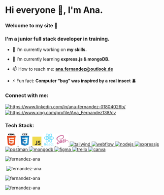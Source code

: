 <h1>Hi everyone 👋, I'm Ana.</h1>

<h3> Welcome to my site 🙂 </h3>

<h3>I'm a junior full stack developer in training.</h3>



- 🔭 I’m currently working on **my skills.**

- 🌱 I’m currently learning **express.js & mongoDB.**

- 📫 How to reach me: **ana.fernandez@outlook.de**

- ⚡ Fun fact: **Computer “bug” was inspired by a real insect 🪲**

<h3 align="left">Connect with me:</h3>
<p align="left">
<a href="https://www.linkedin.com/in/ana-fernandez-01804026b/" target="blank"><img align="center" src="https://raw.githubusercontent.com/rahuldkjain/github-profile-readme-generator/master/src/images/icons/Social/linked-in-alt.svg" alt="https://www.linkedin.com/in/ana-fernandez-01804026b/" height="30" width="40" /></a>
  <a href="https://www.xing.com/profile/Ana_Fernandez138/cv" target="blank"><img align="center" src="https://www.vectorlogo.zone/logos/xing/xing-icon.svg" alt="https://www.xing.com/profile/Ana_Fernandez138/cv" height="40" width="40" /></a>
</p>

<h3 align="left">Tech Stack:</h3>
<p align="left"> 
<a href="https://www.w3.org/html/" target="_blank" rel="noreferrer"> <img src="https://raw.githubusercontent.com/devicons/devicon/master/icons/html5/html5-original-wordmark.svg" alt="html5" width="40" height="40"/> </a> 
<a href="https://www.w3schools.com/css/" target="_blank" rel="noreferrer"> <img src="https://raw.githubusercontent.com/devicons/devicon/master/icons/css3/css3-original-wordmark.svg" alt="css3" width="40" height="40"/> </a> 
<a href="https://developer.mozilla.org/en-US/docs/Web/JavaScript" target="_blank" rel="noreferrer"> <img src="https://raw.githubusercontent.com/devicons/devicon/master/icons/javascript/javascript-original.svg" alt="javascript" width="30" height="30"/> </a>
<a href="https://reactjs.org/" target="_blank" rel="noreferrer"> <img src="https://raw.githubusercontent.com/devicons/devicon/master/icons/react/react-original-wordmark.svg" alt="react" width="40" height="40"/> </a> <a href="https://sass-lang.com" target="_blank" rel="noreferrer"> <img src="https://raw.githubusercontent.com/devicons/devicon/master/icons/sass/sass-original.svg" alt="sass" width="40" height="40"/> </a> 
<a href="https://tailwindcss.com/" target="_blank" rel="noreferrer"> <img src="https://www.vectorlogo.zone/logos/tailwindcss/tailwindcss-icon.svg" alt="tailwind" width="40" height="40"/> </a>
<a href="https://webflow.com/" target="_blank" rel="noreferrer"> <img src="https://www.vectorlogo.zone/logos/webflow/webflow-ar21.svg" alt="webflow" width="50" height="40"/> </a>
<a href="https://nodejs.org" target="_blank" rel="noreferrer"> <img src="https://www.vectorlogo.zone/logos/nodejs/nodejs-icon.svg" alt="nodejs" width="40" height="40"/> </a>
<a href="https://expressjs.com" target="_blank" rel="noreferrer"> <img src="https://adware-technologies.s3.amazonaws.com/uploads/technology/thumbnail/20/express-js.png" alt="expressjs" width="40" height="40"/> </a>
<a href="https://www.postman.com/" target="_blank" rel="noreferrer"> <img src="https://www.vectorlogo.zone/logos/getpostman/getpostman-icon.svg" alt="postman" width="40" height="40"/> </a>
  <a href="https://www.mongodb.com/" target="_blank" rel="noreferrer"> <img src="https://www.vectorlogo.zone/logos/mongodb/mongodb-icon.svg" alt="mongodb" width="40" height="40"/> </a>
<a href="https://www.figma.com/" target="_blank" rel="noreferrer"> <img src="https://www.vectorlogo.zone/logos/figma/figma-icon.svg" alt="figma" width="30" height="30"/> </a> 
<a href="https://trello.com/de" target="_blank" rel="noreferrer"> <img src="https://www.vectorlogo.zone/logos/trello/trello-icon.svg" alt="trello" width="30" height="30"/> </a>
<a href="https://www.canva.com/" target="_blank" rel="noreferrer"> <img src="https://www.vectorlogo.zone/logos/canva/canva-ar21.svg" alt="canva" width="40" height="40"/> </a>

  
  

<p><img src="https://github-readme-stats.vercel.app/api/top-langs?username=fernandez-ana&show_icons=true&locale=en&layout=compact" alt="fernandez-ana" /></p>

<p>&nbsp;<img src="https://github-readme-stats.vercel.app/api?username=fernandez-ana&show_icons=true&locale=en" alt="fernandez-ana" /></p>

<p><img src="https://github-readme-streak-stats.herokuapp.com/?user=fernandez-ana&" alt="fernandez-ana" /></p>

<p> <img src="https://komarev.com/ghpvc/?username=fernandez-ana&label=Profile%20views&color=0e75b6&style=flat" alt="fernandez-ana" /> </p>
